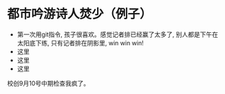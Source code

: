 # 都市吟游诗人焚少（例子）

- 第一次用git指令, 孩子很喜欢。感觉记者排已经赢了太多了, 别人都是下午在太阳底下练, 只有记者排在阴影里, win win win!
- 这里
- 这里
- 这里

校创9月10号中期检查我疯了。

